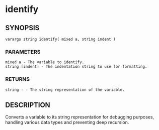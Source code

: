 # identify

## SYNOPSIS

    varargs string identify( mixed a, string indent )

### PARAMETERS

    mixed a - The variable to identify.
    string [indent] - The indentation string to use for formatting.

### RETURNS

    string - - The string representation of the variable.

## DESCRIPTION

Converts a variable to its string representation for debugging
purposes, handling various data types and preventing deep
recursion.
